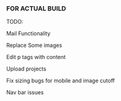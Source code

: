 ### FOR ACTUAL BUILD

TODO:

Mail Functionality

Replace Some images

Edit p tags with content

Upload projects

Fix sizing bugs for mobile and image cutoff

Nav bar issues
